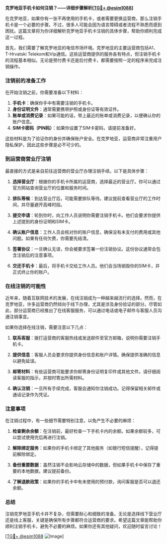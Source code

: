 **克罗地亚手机卡如何注销？——详细步骤解析[[TG💪+ @esim1088](https://t.me/s/esim1088)]**

在克罗地亚，如果你有一张不再使用的手机卡，或者需要更换运营商，那么注销手机卡是一个必要的步骤。不过，很多人可能会因为语言障碍或者流程不熟悉而感到困扰。这篇文章将为你详细解析克罗地亚手机卡注销的具体步骤，帮助你顺利完成这一过程。

首先，我们需要了解克罗地亚的电信市场环境。克罗地亚的主要运营商包括A1、T-Hrvatski Telekom和Vip通信。这些运营商提供的服务各有特点，但注销手机卡的流程基本相似。无论是预付费卡还是后付费卡，都需要按照一定的程序来完成注销操作。

### 注销前的准备工作

在开始注销之前，你需要准备以下材料：

1. **手机卡**：确保你手中有需要注销的手机卡。
2. **身份证明文件**：通常需要携带护照或身份证等有效证件。
3. **账单或消费记录**：如果可能的话，带上最近的账单或消费记录，以便确认你的账户信息。
4. **SIM卡密码（PIN码）**：如果你设置了SIM卡密码，请提前准备好。

这些材料是为了验证你的身份并确保账户安全。在克罗地亚，运营商非常注重用户隐私保护，因此这些步骤是必不可少的。

### 到运营商营业厅注销

最直接的方式是亲自前往运营商的营业厅办理注销手续。以下是具体步骤：

1. **选择营业厅**：根据你的手机卡所属的运营商，选择最近的营业厅。你可以通过官方网站查询营业厅的位置和服务时间。
   
2. **排队等候**：到达营业厅后，可能需要排队等待。建议提前查看营业厅的工作时间，并尽量避开高峰时段。

3. **提交申请**：轮到你时，向工作人员说明你需要注销手机卡。他们会要求你提供上述提到的身份证明和SIM卡。

4. **确认账户信息**：工作人员会核对你的账户信息，确保没有未支付的费用或其他问题。如果有任何欠费，你需要先结清。

5. **签署协议**：一旦确认无误，你会被要求签署一份注销协议。这份协议通常会包含注销后的注意事项。

6. **交还手机卡**：最后，将手机卡交给工作人员。他们会当场销毁你的SIM卡，并正式终止你的账户。

### 在线注销的可能性

近年来，随着互联网技术的发展，在线注销成为一种越来越流行的选择。然而，在克罗地亚，许多运营商仍然倾向于线下办理，尤其是涉及身份验证的部分。尽管如此，部分运营商已经推出了在线客服服务，可以通过电话或电子邮件与客服人员沟通注销事宜。

如果你选择在线注销，需要注意以下几点：

1. **联系客服**：拨打运营商的客服热线或发送邮件至官方邮箱，说明你需要注销手机卡。
   
2. **提供信息**：客服人员会要求你提供身份信息和账户详情。确保提供准确的信息以避免延误。

3. **邮寄材料**：有些运营商可能要求你邮寄身份证明复印件或其他文件。请仔细阅读客服的指示，并按时寄出所需材料。

4. **确认注销**：一旦所有手续完成，客服会通知你注销成功。记得保留相关邮件或通话记录作为凭证。

### 注意事项

在注销过程中，有一些细节需要特别注意，以免产生不必要的麻烦：

1. **检查剩余余额**：在注销前，最好检查一下手机卡内的余额。如果余额较多，可以尝试使用完后再进行注销。

2. **解除绑定服务**：如果你的手机卡绑定了其他服务（如银行短信提醒），记得提前解除绑定。

3. **备份重要数据**：虽然注销不会影响云存储中的数据，但如果手机卡中保存了重要的本地数据，建议提前备份。

4. **了解退款政策**：如果你的手机卡中有未使用的预付款，询问客服是否可以退还余额。

### 总结

注销克罗地亚手机卡并不复杂，但需要耐心和细致的准备。无论是选择线下营业厅还是线上客服，关键是确保所有步骤都符合运营商的要求。希望这篇文章能帮助你顺利注销手机卡，避免不必要的麻烦。如果你还有其他疑问，欢迎随时留言讨论！

[[TG💪+ @esim1088](https://t.me/s/esim1088) ![Image](https://i.postimg.cc/4NQfJmqS/Snipaste-2025-05-13-00-14-12.png)]